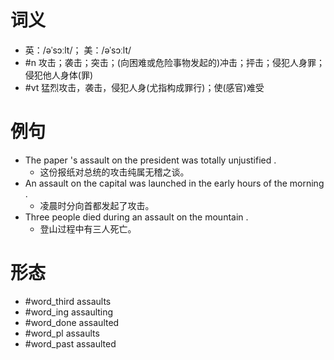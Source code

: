 # 词义
- 英：/əˈsɔːlt/； 美：/əˈsɔːlt/
- #n 攻击；袭击；突击；(向困难或危险事物发起的)冲击；抨击；侵犯人身罪；侵犯他人身体(罪)
- #vt 猛烈攻击，袭击，侵犯人身(尤指构成罪行)；使(感官)难受
# 例句
- The paper 's assault on the president was totally unjustified .
	- 这份报纸对总统的攻击纯属无稽之谈。
- An assault on the capital was launched in the early hours of the morning .
	- 凌晨时分向首都发起了攻击。
- Three people died during an assault on the mountain .
	- 登山过程中有三人死亡。
# 形态
- #word_third assaults
- #word_ing assaulting
- #word_done assaulted
- #word_pl assaults
- #word_past assaulted
